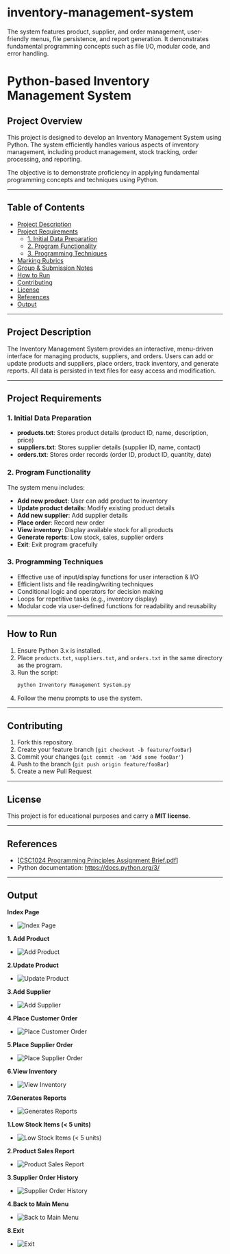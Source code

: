 # inventory-management-system
The system features product, supplier, and order management, user-friendly menus, file persistence, and report generation. It demonstrates fundamental programming concepts such as file I/O, modular code, and error handling.

# Python-based Inventory Management System

## Project Overview

This project is designed to develop an Inventory Management System using Python. The system efficiently handles various aspects of inventory management, including product management, stock tracking, order processing, and reporting. 

The objective is to demonstrate proficiency in applying fundamental programming concepts and techniques using Python.

---

## Table of Contents

- [Project Description](#project-description)
- [Project Requirements](#project-requirements)
  - [1. Initial Data Preparation](#1-initial-data-preparation)
  - [2. Program Functionality](#2-program-functionality)
  - [3. Programming Techniques](#3-programming-techniques)
- [Marking Rubrics](#marking-rubrics)
- [Group & Submission Notes](#group--submission-notes)
- [How to Run](#how-to-run)
- [Contributing](#contributing)
- [License](#license)
- [References](#references)
- [Output](#Output)

---

## Project Description

The Inventory Management System provides an interactive, menu-driven interface for managing products, suppliers, and orders. Users can add or update products and suppliers, place orders, track inventory, and generate reports. All data is persisted in text files for easy access and modification.

---

## Project Requirements

### 1. Initial Data Preparation

- **products.txt**: Stores product details (product ID, name, description, price)
- **suppliers.txt**: Stores supplier details (supplier ID, name, contact)
- **orders.txt**: Stores order records (order ID, product ID, quantity, date)

### 2. Program Functionality

The system menu includes:

- **Add new product**: User can add product to inventory
- **Update product details**: Modify existing product details
- **Add new supplier**: Add supplier details
- **Place order**: Record new order
- **View inventory**: Display available stock for all products
- **Generate reports**: Low stock, sales, supplier orders
- **Exit**: Exit program gracefully

### 3. Programming Techniques

- Effective use of input/display functions for user interaction & I/O
- Efficient lists and file reading/writing techniques
- Conditional logic and operators for decision making
- Loops for repetitive tasks (e.g., inventory display)
- Modular code via user-defined functions for readability and reusability

---

## How to Run

1. Ensure Python 3.x is installed.
2. Place `products.txt`, `suppliers.txt`, and `orders.txt` in the same directory as the program.
3. Run the script:
   ```bash
   python Inventory Management System.py
   ```
4. Follow the menu prompts to use the system.

---

## Contributing

1. Fork this repository.
2. Create your feature branch (`git checkout -b feature/fooBar`)
3. Commit your changes (`git commit -am 'Add some fooBar'`)
4. Push to the branch (`git push origin feature/fooBar`)
5. Create a new Pull Request

---

## License

This project is for educational purposes and  carry a **MIT license**.

---

## References

- [[CSC1024 Programming Principles Assignment Brief.pdf](https://github.com/Qiyou0103/inventory-management-system/blob/20147f591e4b5e226058217a36a628308425b6a5/CSC1024%20Programming%20Principles%20Assignment%20Brief.pdf)]
- Python documentation: https://docs.python.org/3/

---

## Output

**Index Page**
- ![Index Page](image.png)

**1. Add Product**
- ![Add Product](image-1.png)

**2.Update Product**
- ![Update Product](image-2.png)

**3.Add Supplier**
- ![Add Supplier](image-3.png)

**4.Place Customer Order**
- ![Place Customer Order](image-4.png)

**5.Place Supplier Order**
- ![Place Supplier Order](image-5.png)

**6.View Inventory**
- ![View Inventory](image-6.png)

**7.Generates Reports**
- ![Generates Reports](image-7.png)

 **1.Low Stock Items (< 5 units)**
   - ![Low Stock Items (< 5 units)](image-8.png)

  **2.Product Sales Report**
   - ![Product Sales Report](image-9.png)

  **3.Supplier Order History**
   - ![Supplier Order History](image-10.png)
 
  **4.Back to Main Menu**
   - ![Back to Main Menu](image-11.png)

**8.Exit**
- ![Exit](image-12.png) 



